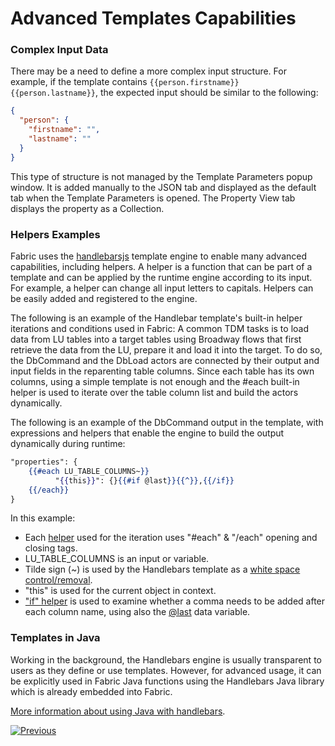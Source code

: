 # Advanced Templates Capabilities

### Complex Input Data


There may be a need to define a more complex input structure. For example, if the template contains  `{{person.firstname}} {{person.lastname}}`, the expected input should be similar to the following:

```json
{
  "person": {
    "firstname": "",
    "lastname": ""
  }
}
```

This type of structure is not managed by the Template Parameters popup window. It is added manually to the JSON tab and displayed as the default tab when the Template Parameters is opened. The Property View tab displays the property as a Collection. 

### Helpers Examples

Fabric uses the [handlebarsjs](https://handlebarsjs.com/) template engine to enable many advanced capabilities, including helpers. A helper is a function that can be part of a template and can be applied by the runtime engine according to its input. For example, a helper can change all input letters to capitals. Helpers can be easily added and registered to the engine. 

The following is an example of the Handlebar template's built-in helper iterations and conditions used in Fabric:
A common TDM tasks is to load data from LU tables into a target tables using Broadway flows that first retrieve the data from the LU, prepare it and load it into the target. To do so, the DbCommand and the DbLoad actors are connected by their output and input fields in the reparenting table columns. Since each table has its own columns, using a simple template is not enough and the #each built-in helper is used to iterate over the table column list and build the actors dynamically.

The following is an example of the DbCommand output in the template, with expressions and helpers that enable the engine to build the output dynamically during runtime: 

```handlebars
"properties": {
    {{#each LU_TABLE_COLUMNS~}}
          "{{this}}": {}{{#if @last}}{{^}},{{/if}}
	{{/each}}
} 
```

In this example:

* Each [helper](https://handlebarsjs.com/guide/builtin-helpers.html#each) used for the iteration uses "#each" & "/each" opening and closing tags.
* LU_TABLE_COLUMNS is an input or variable.
* Tilde sign (~) is used by the Handlebars template as a [white space control/removal](https://handlebarsjs.com/guide/expressions.html#whitespace-control). 
* "this" is used for the current object in context. 
* ["if" helper](https://handlebarsjs.com/guide/builtin-helpers.html#if) is used to examine whether a comma needs to be added after each column name, using also the [@last](https://handlebarsjs.com/api-reference/data-variables.html#last) data variable. 

### Templates in Java

Working in the background, the Handlebars engine is usually transparent to users as they define or use templates.  However, for advanced usage, it can be explicitly used in Fabric Java functions using the Handlebars Java library which is already embedded into Fabric.

[More information about using Java with handlebars](https://jknack.github.io/handlebars.java/). 

 

[![Previous](/articles/images/Previous.png)](03_using_templates.md) 
